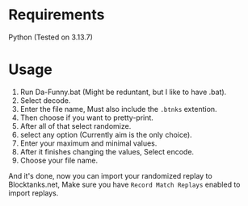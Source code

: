 # Requirements
Python (Tested on 3.13.7)

# Usage
1. Run Da-Funny.bat (Might be reduntant, but I like to have .bat).
2. Select decode.
3. Enter the file name, Must also include the `.btnks` extention.
5. Then choose if you want to pretty-print.
6. After all of that select randomize.
7. select any option (Currently aim is the only choice).
8. Enter your maximum and minimal values.
9. After it finishes changing the values, Select encode.
10. Choose your file name.

And it's done, now you can import your randomized replay to Blocktanks.net, Make sure you have `Record Match Replays` enabled to import replays.
